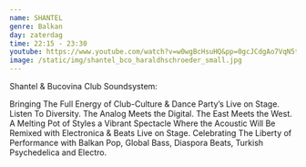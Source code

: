 ```yaml
---
name: SHANTEL
genre: Balkan
day: zaterdag
time: 22:15 - 23:30
youtube: https://www.youtube.com/watch?v=w0wgBcHsuHQ&pp=0gcJCdgAo7VqN5tD
image: /static/img/shantel_bco_haraldhschroeder_small.jpg
---
```

Shantel & Bucovina Club Soundsystem:

Bringing The Full Energy of Club-Culture & Dance Party’s Live on Stage. Listen To 
Diversity. The Analog Meets the Digital. The East Meets the West. A Melting Pot of
Styles a Vibrant Spectacle Where the Acoustic Will Be Remixed with Electronica &
Beats Live on Stage. Celebrating The Liberty of Performance with Balkan Pop,
Global Bass, Diaspora Beats, Turkish Psychedelica and Electro.